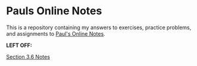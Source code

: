 # Pauls Online Notes

This is a repository containing my answers to exercises, practice problems, and
assignments to [Paul's Online Notes](https://tutorial.math.lamar.edu/).

**LEFT OFF:**

[Section 3.6 Notes](https://tutorial.math.lamar.edu/Classes/Alg/CombineFunctions.aspx)
